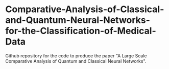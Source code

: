 # Comparative-Analysis-of-Classical-and-Quantum-Neural-Networks-for-the-Classification-of-Medical-Data

Github repository for the code to produce the paper "A Large Scale Comparative Analysis of Quantum and Classical Neural Networks".
